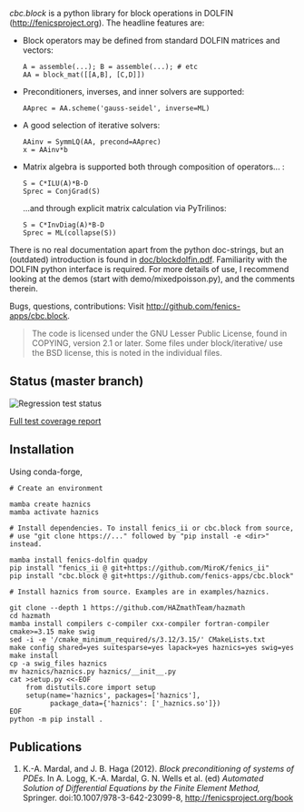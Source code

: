 *cbc.block* is a python library for block operations in DOLFIN
(http://fenicsproject.org). The headline features are:

- Block operators may be defined from standard DOLFIN matrices and vectors:

    ```
    A = assemble(...); B = assemble(...); # etc
    AA = block_mat([[A,B], [C,D]])
    ```

- Preconditioners, inverses, and inner solvers are supported:

    ```
    AAprec = AA.scheme('gauss-seidel', inverse=ML)
    ```

- A good selection of iterative solvers:

    ```
    AAinv = SymmLQ(AA, precond=AAprec)
    x = AAinv*b
    ```

- Matrix algebra is supported both through composition of operators... :

    ```
    S = C*ILU(A)*B-D
    Sprec = ConjGrad(S)
    ```
    ...and through explicit matrix calculation via PyTrilinos:
  
    ```
    S = C*InvDiag(A)*B-D
    Sprec = ML(collapse(S))
    ```
  
There is no real documentation apart from the python doc-strings, but an
(outdated) introduction is found in
[doc/blockdolfin.pdf](https://github.com/fenics-apps/cbc.block/blob/jobh/master/doc/blockdolfin.pdf).
Familiarity with the DOLFIN python interface is required. For more details of
use, I recommend looking at the demos (start with demo/mixedpoisson.py), and
the comments therein.

Bugs, questions, contributions: Visit <http://github.com/fenics-apps/cbc.block>.

> The code is licensed under the GNU Lesser Public License, found in COPYING,
> version 2.1 or later. Some files under block/iterative/ use the BSD license,
> this is noted in the individual files.

Status (master branch)
----------------------
![Regression test status](https://github.com/fenics-apps/cbc.block/actions/workflows/test.yaml/badge.svg?branch=master)

[Full test coverage report](https://fenics-apps.github.io/cbc.block/htmlcov/)

Installation
------------
Using conda-forge,

```
# Create an environment

mamba create haznics
mamba activate haznics

# Install dependencies. To install fenics_ii or cbc.block from source,
# use "git clone https://..." followed by "pip install -e <dir>" instead.

mamba install fenics-dolfin quadpy
pip install "fenics_ii @ git+https://github.com/MiroK/fenics_ii"
pip install "cbc.block @ git+https://github.com/fenics-apps/cbc.block"

# Install haznics from source. Examples are in examples/haznics.

git clone --depth 1 https://github.com/HAZmathTeam/hazmath
cd hazmath
mamba install compilers c-compiler cxx-compiler fortran-compiler cmake>=3.15 make swig
sed -i -e '/cmake_minimum_required/s/3.12/3.15/' CMakeLists.txt
make config shared=yes suitesparse=yes lapack=yes haznics=yes swig=yes
make install
cp -a swig_files haznics
mv haznics/haznics.py haznics/__init__.py
cat >setup.py <<-EOF
	from distutils.core import setup
	setup(name='haznics', packages=['haznics'],
          package_data={'haznics': ['_haznics.so']})
EOF
python -m pip install .
````

Publications
------------

1. K.-A. Mardal, and J. B. Haga (2012). *Block preconditioning of systems of PDEs.* In A. Logg, K.-A. Mardal, G. N. Wells et al. (ed) *Automated Solution of Differential Equations by the Finite Element Method,* Springer. doi:10.1007/978-3-642-23099-8, <http://fenicsproject.org/book>
